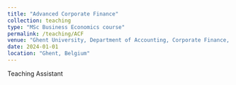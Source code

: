 ```yaml
---
title: "Advanced Corporate Finance"
collection: teaching
type: "MSc Business Economics course"
permalink: /teaching/ACF
venue: "Ghent University, Department of Accounting, Corporate Finance, and Taxation"
date: 2024-01-01
location: "Ghent, Belgium"
---
```


Teaching Assistant
